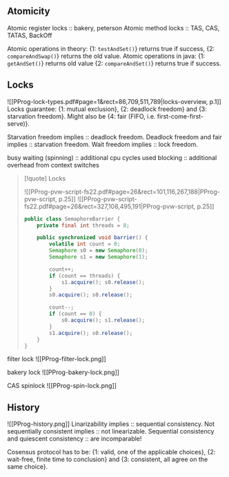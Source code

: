 
## Atomicity
Atomic register locks :: bakery, peterson
Atomic method locks :: TAS, CAS, TATAS, BackOff

Atomic operations in theory: {1: `testAndSet()`} returns true if success, {2: `compareAndSwap()`} returns the old value.
Atomic operations in java: {1: `getAndSet()`} returns old value {2: `compareAndSet()`} returns true if success.



## Locks
![[PProg-lock-types.pdf#page=1&rect=86,709,511,789|locks-overview, p.1]]
Locks guarantee: {1: mutual exclusion}, {2: deadlock freedom} and {3: starvation freedom}. Might also be {4: fair (FIFO, i.e. first-come-first-serve)}.

Starvation freedom implies :: deadlock freedom.
Deadlock freedom and fair implies :: starvation freedom.
Wait freedom implies :: lock freedom.

busy waiting (spinning) :: additional cpu cycles used
blocking :: additional overhead from context switches

>[!quote] Locks
>
> ![[PProg-pvw-script-fs22.pdf#page=26&rect=101,116,267,188|PProg-pvw-script, p.25]]
> ![[PProg-pvw-script-fs22.pdf#page=26&rect=327,108,495,191|PProg-pvw-script, p.25]]
> ```java
> public class SemaphoreBarrier {
>     private final int threads = 8;
>
>     public synchronized void barrier() {
>         volatile int count = 0;
>         Semaphore s0 = new Semaphore(0);
>         Semaphore s1 = new Semaphore(1);
>
>         count++;
>         if (count == threads) {
>             s1.acquire(); s0.release();
>         }
>         s0.acquire(); s0.release();
>
>         count--;
>         if (count == 0) {
>             s0.acquire(); s1.release();
>         }
>         s1.acquire(); s0.release();
>     }
> }
> ```
>

<!--
```pseudo
int threads = number of threads
int[] level(threads)
int[] lastEnter(threads)

lock(me) {
    for (i = 1, threads) {
        level[me] = 1;
        lastEnter[i] = me;
        bool meLast = lastEnter[i] == me;
        bool othersFirst = exists(k!=me), level[k] >= i;
        while (lastMe && othersFirst) {}
    }
}

unlock(me) {
    level[me] = 0;
}
```
-->


filter lock
![[PProg-filter-lock.png]]


bakery lock
![[PProg-bakery-lock.png]]


CAS spinlock
![[PProg-spin-lock.png]]


## History
![[PProg-history.png]]
Linarizability implies :: sequential consistency.
Not sequentially consistent implies :: not linearizable.
Sequential consistency and quiescent consistency :: are incomparable!


Cosensus protocol has to be: {1: valid, one of the applicable choices}, {2: wait-free, finite time to conclusion} and {3: consistent, all agree on the same choice}.
